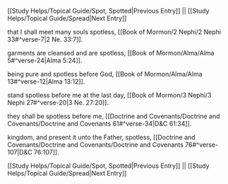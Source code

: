 [[Study Helps/Topical Guide/Spot, Spotted|Previous Entry]]  ||  [[Study Helps/Topical Guide/Spread|Next Entry]]

 that I shall meet many souls spotless, [[Book of Mormon/2 Nephi/2 Nephi 33#^verse-7|2 Ne. 33:7]].

 garments are cleansed and are spotless, [[Book of Mormon/Alma/Alma 5#^verse-24|Alma 5:24]].

 being pure and spotless before God, [[Book of Mormon/Alma/Alma 13#^verse-12|Alma 13:12]].

 stand spotless before me at the last day, [[Book of Mormon/3 Nephi/3 Nephi 27#^verse-20|3 Ne. 27:20]].

 they shall be spotless before me, [[Doctrine and Covenants/Doctrine and Covenants/Doctrine and Covenants 61#^verse-34|D&C 61:34]].

 kingdom, and present it unto the Father, spotless, [[Doctrine and Covenants/Doctrine and Covenants/Doctrine and Covenants 76#^verse-107|D&C 76:107]].

[[Study Helps/Topical Guide/Spot, Spotted|Previous Entry]]  ||  [[Study Helps/Topical Guide/Spread|Next Entry]]